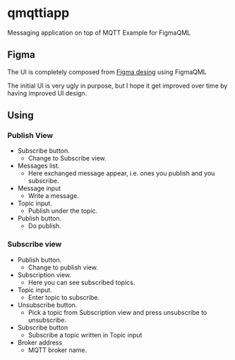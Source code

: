 # qmqttiapp
Messaging application on top of MQTT
Example for FigmaQML


## Figma
The UI is completely composed from [Figma desing](https://www.figma.com/file/e7IRRrQKk54Ui8Ss5DLDIU/QMQTTI?type=design&node-id=3%3A110&mode=design&t=3QmuhweRiG3hZGQw-1)
using FigmaQML

The initial UI is very ugly in purpose, but I hope it get improved over time by having improved UI design.

## Using

### Publish View

* Subscribe button.
    * Change to Subscribe view.
* Messages list.
    * Here exchanged message appear, i.e. ones you publish and you subscribe.
* Message input
    * Write a message.
* Topic  input.
    * Publish under the topic.
* Publish button.
    * Do publish.
    
### Subscribe view

* Publish button.
    *  Change to publish view.
* Subscription view.
    * Here you can see subscribed topics.
* Topic input.
    * Enter topic to subscribe.
* Unsubscribe button.
    * Pick a topic from Subscription view and press unsubscribe to unsubscribe.
* Subscribe button
    * Subscribe a topic written in Topic input
* Broker address
    * MQTT broker name.
    
